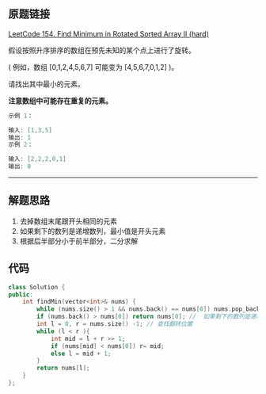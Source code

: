 ## 原题链接

[LeetCode 154. Find Minimum in Rotated Sorted Array II (hard)](https://leetcode-cn.com/problems/find-minimum-in-rotated-sorted-array-ii/)

假设按照升序排序的数组在预先未知的某个点上进行了旋转。

( 例如，数组 [0,1,2,4,5,6,7] 可能变为 [4,5,6,7,0,1,2] )。

请找出其中最小的元素。

**注意数组中可能存在重复的元素。**

```cpp
示例 1：

输入: [1,3,5]
输出: 1
示例 2：

输入: [2,2,2,0,1]
输出: 0
```

---

## 解题思路

1. 去掉数组末尾跟开头相同的元素
2. 如果剩下的数列是递增数列，最小值是开头元素
3. 根据后半部分小于前半部分，二分求解

## 代码

```cpp
class Solution {
public:
    int findMin(vector<int>& nums) {
        while (nums.size() > 1 && nums.back() == nums[0]) nums.pop_back(); // 去掉数组末尾跟开头相同的元素
        if (nums.back() > nums[0]) return nums[0]; //  如果剩下的数列是递增数列，最小值是开头元素
        int l = 0, r = nums.size() -1; // 查找翻转位置
        while (l < r ){
            int mid = l + r >> 1;
            if (nums[mid] < nums[0]) r= mid;
            else l = mid + 1;
        }
        return nums[l];
    }
};
```
